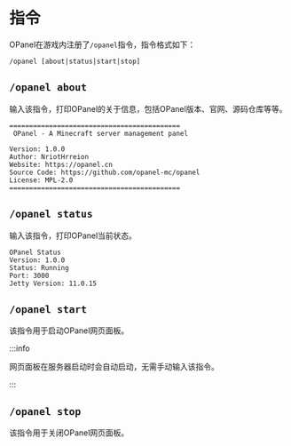 # 指令

OPanel在游戏内注册了`/opanel`指令，指令格式如下：

```
/opanel [about|status|start|stop]
```

## `/opanel about`

输入该指令，打印OPanel的关于信息，包括OPanel版本、官网、源码仓库等等。

```
===========================================
 OPanel - A Minecraft server management panel

Version: 1.0.0
Author: NriotHrreion
Website: https://opanel.cn
Source Code: https://github.com/opanel-mc/opanel
License: MPL-2.0
===========================================
```

## `/opanel status`

输入该指令，打印OPanel当前状态。

```
OPanel Status
Version: 1.0.0
Status: Running
Port: 3000
Jetty Version: 11.0.15
```

## `/opanel start`

该指令用于启动OPanel网页面板。

:::info

网页面板在服务器启动时会自动启动，无需手动输入该指令。

:::

## `/opanel stop`

该指令用于关闭OPanel网页面板。
